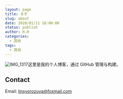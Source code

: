 ```yaml
---
layout: page
title: 关于
slug: about
date: 2020/01/11 18:00:00
status: publish
author: H.H
categories: 
  - 其他
tags: 
  - 其他
---
```


![IMG_1317](/Users/linsyorozuya/Documents/Blog/src/よろづ屋/其他/about.assets/IMG_1317.jpeg)这里是我的个人博客，通过 GitHub 管理与构建。   


## Contact

Email: linsyorozuya@foxmail.com 



